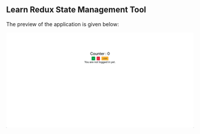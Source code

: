 ## Learn Redux State Management Tool

The preview of the application is given below:

<img src="src/images/redux-ss.png" />
